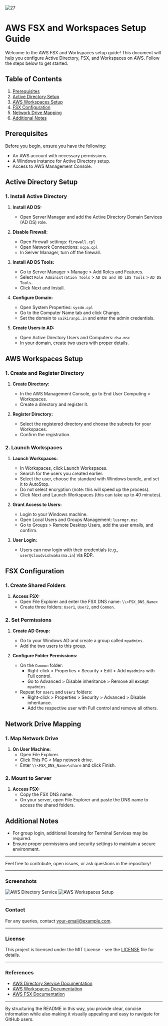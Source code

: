 ![27](https://github.com/saikiranpi/mastering-aws/assets/109568252/cd601ddb-6158-45b3-a5e5-b44c6a741710)





# AWS FSX and Workspaces Setup Guide

Welcome to the AWS FSX and Workspaces setup guide! This document will help you configure Active Directory, FSX, and Workspaces on AWS. Follow the steps below to get started.

## Table of Contents

1. [Prerequisites](#prerequisites)
2. [Active Directory Setup](#active-directory-setup)
3. [AWS Workspaces Setup](#aws-workspaces-setup)
4. [FSX Configuration](#fsx-configuration)
5. [Network Drive Mapping](#network-drive-mapping)
6. [Additional Notes](#additional-notes)

## Prerequisites

Before you begin, ensure you have the following:

- An AWS account with necessary permissions.
- A Windows instance for Active Directory setup.
- Access to AWS Management Console.

## Active Directory Setup

### 1. Install Active Directory

1. **Install AD DS:**
   - Open Server Manager and add the Active Directory Domain Services (AD DS) role.

2. **Disable Firewall:**
   - Open Firewall settings: `firewall.cpl`
   - Open Network Connections: `ncpa.cpl`
   - In Server Manager, turn off the firewall.

3. **Install AD DS Tools:**
   - Go to Server Manager > Manage > Add Roles and Features.
   - Select `Role Administration Tools` > `AD DS and AD LDS Tools` > `AD DS Tools`.
   - Click Next and Install.

4. **Configure Domain:**
   - Open System Properties: `sysdm.cpl`
   - Go to the Computer Name tab and click Change.
   - Set the domain to `saikiranpi.in` and enter the admin credentials.

5. **Create Users in AD:**
   - Open Active Directory Users and Computers: `dsa.msc`
   - In your domain, create two users with proper details.

## AWS Workspaces Setup

### 1. Create and Register Directory

1. **Create Directory:**
   - In the AWS Management Console, go to End User Computing > Workspaces.
   - Create a directory and register it.

2. **Register Directory:**
   - Select the registered directory and choose the subnets for your Workspaces.
   - Confirm the registration.

### 2. Launch Workspaces

1. **Launch Workspaces:**
   - In Workspaces, click Launch Workspaces.
   - Search for the users you created earlier.
   - Select the user, choose the standard with Windows bundle, and set it to AutoStop.
   - Do not select encryption (note: this will speed up the process).
   - Click Next and Launch Workspaces (this can take up to 40 minutes).

2. **Grant Access to Users:**
   - Login to your Windows machine.
   - Open Local Users and Groups Management: `lusrmgr.msc`
   - Go to Groups > Remote Desktop Users, add the user emails, and confirm.

3. **User Login:**
   - Users can now login with their credentials (e.g., `user@cloudvishwakarma.in`) via RDP.

## FSX Configuration

### 1. Create Shared Folders

1. **Access FSX:**
   - Open File Explorer and enter the FSX DNS name: `\\<FSX_DNS_Name>`
   - Create three folders: `User1`, `User2`, and `Common`.

### 2. Set Permissions

1. **Create AD Group:**
   - Go to your Windows AD and create a group called `myadmins`.
   - Add the two users to this group.

2. **Configure Folder Permissions:**
   - On the `Common` folder:
     - Right-click > Properties > Security > Edit > Add `myadmins` with Full control.
     - Go to Advanced > Disable inheritance > Remove all except `myadmins`.
   - Repeat for `User1` and `User2` folders:
     - Right-click > Properties > Security > Advanced > Disable inheritance.
     - Add the respective user with Full control and remove all others.

## Network Drive Mapping

### 1. Map Network Drive

1. **On User Machine:**
   - Open File Explorer.
   - Click This PC > Map network drive.
   - Enter `\\<FSX_DNS_Name>\share` and click Finish.

### 2. Mount to Server

1. **Access FSX:**
   - Copy the FSX DNS name.
   - On your server, open File Explorer and paste the DNS name to access the shared folders.

## Additional Notes

- For group login, additional licensing for Terminal Services may be required.
- Ensure proper permissions and security settings to maintain a secure environment.

---

Feel free to contribute, open issues, or ask questions in the repository!

---

### Screenshots

![AWS Directory Service](https://via.placeholder.com/800x400?text=AWS+Directory+Service)
![AWS Workspaces Setup](https://via.placeholder.com/800x400?text=AWS+Workspaces+Setup)

---

### Contact

For any queries, contact [your-email@example.com](mailto:your-email@example.com).

---

### License

This project is licensed under the MIT License - see the [LICENSE](LICENSE) file for details.

---

### References

- [AWS Directory Service Documentation](https://docs.aws.amazon.com/directoryservice/latest/admin-guide/what_is.html)
- [AWS Workspaces Documentation](https://docs.aws.amazon.com/workspaces/latest/adminguide/amazon-workspaces.html)
- [AWS FSX Documentation](https://docs.aws.amazon.com/fsx/latest/WindowsGuide/what-is.html)

---

By structuring the README in this way, you provide clear, concise information while also making it visually appealing and easy to navigate for GitHub users.
